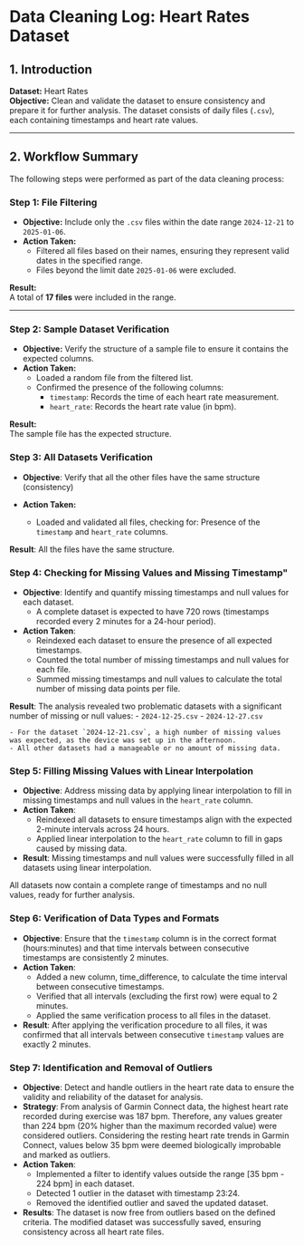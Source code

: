 # Data Cleaning Log: Heart Rates Dataset

## 1. Introduction
**Dataset:** Heart Rates  
**Objective:** Clean and validate the dataset to ensure consistency and prepare it for further analysis. The dataset consists of daily files (`.csv`), each containing timestamps and heart rate values.

---

## 2. Workflow Summary
The following steps were performed as part of the data cleaning process:

### **Step 1: File Filtering**
- **Objective:** Include only the `.csv` files within the date range `2024-12-21` to `2025-01-06`.
- **Action Taken:**  
  - Filtered all files based on their names, ensuring they represent valid dates in the specified range.  
  - Files beyond the limit date `2025-01-06` were excluded.  

**Result:**  
A total of **17 files** were included in the range.  

---

### **Step 2: Sample Dataset Verification**
- **Objective:** Verify the structure of a sample file to ensure it contains the expected columns.  
- **Action Taken:**  
  - Loaded a random file from the filtered list.
  - Confirmed the presence of the following columns:
    - `timestamp`: Records the time of each heart rate measurement.
    - `heart_rate`: Records the heart rate value (in bpm).

**Result:**  
The sample file has the expected structure.

### **Step 3: All Datasets Verification**
- **Objective**: Verify that all the other files have the same structure (consistency)

- **Action Taken:**  
  - Loaded and validated all files, checking for: Presence of the `timestamp` and `heart_rate` columns.  

**Result**:
All the files have the same structure.

### **Step 4: Checking for Missing Values and Missing Timestamp"**
- **Objective**: Identify and quantify missing timestamps and null values for each dataset.
   - A complete dataset is expected to have 720 rows (timestamps recorded every 2 minutes for a 24-hour period).
- **Action Taken**:
   - Reindexed each dataset to ensure the presence of all expected timestamps.
   - Counted the total number of missing timestamps and null values for each file.
   - Summed missing timestamps and null values to calculate the total number of missing data points per file.

**Result**:
The analysis revealed two problematic datasets with a significant number of missing or null values:
    - `2024-12-25.csv`
    - `2024-12-27.csv`
    
    - For the dataset `2024-12-21.csv`, a high number of missing values was expected, as the device was set up in the afternoon.
    - All other datasets had a manageable or no amount of missing data.

### **Step 5: Filling Missing Values with Linear Interpolation**
- **Objective**: Address missing data by applying linear interpolation to fill in missing timestamps and null values in the `heart_rate` column.
- **Action Taken**:
     - Reindexed all datasets to ensure timestamps align with the expected 2-minute intervals across 24 hours.
     - Applied linear interpolation to the `heart_rate` column to fill in gaps caused by missing data.
- **Result**: Missing timestamps and null values were successfully filled in all datasets using linear interpolation.

All datasets now contain a complete range of timestamps and no null values, ready for further analysis.

### **Step 6: Verification of Data Types and Formats**
- **Objective**: Ensure that the `timestamp` column is in the correct format (hours:minutes) and that time intervals between
consecutive timestamps are consistently 2 minutes.
- **Action Taken**:
    - Added a new column, time_difference, to calculate the time interval between consecutive timestamps.
    - Verified that all intervals (excluding the first row) were equal to 2 minutes.
    - Applied the same verification process to all files in the dataset.
- **Result**: After applying the verification procedure to all files, it was confirmed that all intervals between
consecutive `timestamp` values are exactly 2 minutes.

### **Step 7: Identification and Removal of Outliers**
- **Objective**: Detect and handle outliers in the heart rate data to ensure the validity and reliability of the dataset for analysis.
- **Strategy**:  From analysis of Garmin Connect data, the highest heart rate recorded during exercise was 187 bpm. Therefore, any values greater than 224 bpm (20% higher than the maximum recorded value) were considered outliers. Considering the resting heart rate trends in Garmin Connect, values below 35 bpm were deemed biologically improbable and marked as outliers.
- **Action Taken**: 
    - Implemented a filter to identify values outside the range [35 bpm - 224 bpm] in each dataset.
    - Detected 1 outlier in the dataset with timestamp 23:24.
    - Removed the identified outlier and saved the updated dataset.
- **Results**: The dataset is now free from outliers based on the defined criteria. The modified dataset was successfully saved, ensuring consistency across all heart rate files.